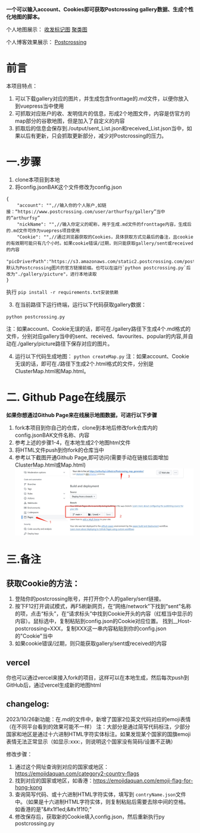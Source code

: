 **一个可以输入account、Cookies即可获取Postcrossing gallery数据、生成个性化地图的脚本。**

个人地图展示：
[收发标记图](https://postcrossing.4a1801.life/ClusterMap.html)
[聚类图](https://postcrossing.4a1801.life/Map.html)

个人博客效果展示：
[Postcrossing](https://blog.4a1801.life/Arthur/postcrossing)

# 前言

本项目特点：

1. 可以下载gallery对应的图片，并生成包含fronttage的.md文件，以便你放入到vuepress当中使用
2. 可抓取对应账户的收、发明信片的信息，形成2个地图文件，内容是仿官方的map部分的谷歌地图，但是加入了自定义的内容
3. 抓取后的信息会保存到./output/sent_List.json和received_List.json当中，如果以后有更新，只会抓取更新部分，减少对Postcrossing的压力。

# 一.步骤

1. clone本项目到本地
2. 将config.jsonBAK这个文件修改为config.json

```
{
    "account": "",//输入你的个人账户,如链接：“https://www.postcrossing.com/user/arthurfsy/gallery”当中的“arthurfsy”
    "nickName": "",//输入你定义的昵称，用于生成.md文件的fronttage内容，生成后的.md文件可作为vuepress项目使用
    "Cookie": "",//通过浏览器获取的Cookies，具体获取方式见最后的备注，且cookie的有效期可能只有几个小时。如果cookie错误/过期，则只能获取gallery/sent或received的内容
    "picDriverPath":"https://s3.amazonaws.com/static2.postcrossing.com/postcard/medium"//默认为Postcrossing图片的官方链接前缀。也可以在运行`python postcrossing.py`后改为"./gallery/picture"，进行本地读取
}
```

执行 `pip install -r requirements.txt安装依赖`

3. 在当前路径下运行终端，运行以下代码获取gallery数据：

`python postcrossing.py`

注：如果account、Cookie无误的话，即可在./gallery路径下生成4个.md格式的文件，分别对应gallery当中的sent、received、favourites、popular的内容,并自动在./gallery/picture路径下保存对应的图片。

4. 运行以下代码生成地图：
   `python createMap.py`
   注：如果account、Cookie无误的话，即可在./路径下生成2个.html格式的文件，分别是ClusterMap.html和Map.html。

# 二. Github Page在线展示

**如果你想通过Github Page来在线展示地图数据，可进行以下步骤**

1. fork本项目到你自己的仓库，clone到本地后修改fork仓库内的config.jsonBAK文件名称、内容
2. 参考上述的步骤1-4，在本地生成2个地图html文件
3. 将HTML文件push到你fork的仓库当中
4. 参考以下截图开通Github Page,即可访问(需要手动在链接后面增加ClusterMap.html或Map.html)
   ![](img/20231026155131.png)

# 三.备注

## 获取Cookie的方法：

1. 登陆你的postcrossing账号，并打开你个人的gallery/sent链接。
2. 按下F12打开调试模式，再F5刷新网页，在“网络/network”下找到“sent”名称的项，点击“标头”，在“请求标头”中找到Cookie开头的内容（红框当中显示的内容）。鼠标选中，复制粘贴到config.json的Cookie对应位置。
   找到__Host-postcrossing=XXX，复制XXX这一串内容粘贴到你的config.json的"Cookie"当中
3. 如果cookie错误/过期，则只能获取gallery/sent或received的内容

## vercel

你也可以通过vercel来接入fork的项目，这样可以在本地生成，然后每次push到GitHub后，通过vercel生成新的地图html

## changelog:

2023/10/26新功能：在.md的文件中，新增了国家2位英文代码对应的emoji表情（在不同平台看到的效果可能不一样）
注：大部分是通过简写代码标注，少部分国家和地区是通过十六进制HTML字符实体标注。如果发现某个国家的国旗emoji表情无法正常显示（如显示:xxx:，则说明这个国家没有简码/设置不正确）

修改步骤：

1. 通过这个网址查询到对应的国家或地区：https://emojidaquan.com/category2-country-flags
2. 找到对应的国家或地区，如香港：https://emojidaquan.com/emoji-flag-for-hong-kong
3. 查询简写代码、或十六进制HTML字符实体，填写到 `contryName.json`文件中。（如果是十六进制HTML字符实体，则复制粘贴后需要去除中间的空格。如香港的是"&#x1f1ed\;&#x1f1f0\;"
4. 修改保存后，获取新的Cookie填入config.json，然后重新执行py postcrossing.py
